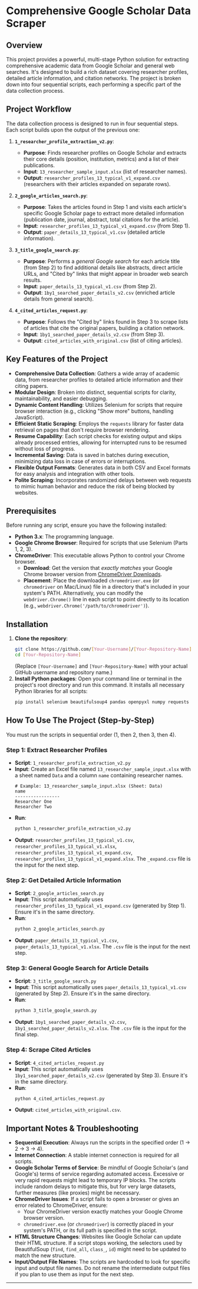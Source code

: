 # Comprehensive Google Scholar Data Scraper

## Overview

This project provides a powerful, multi-stage Python solution for extracting comprehensive academic data from Google Scholar and general web searches. It's designed to build a rich dataset covering researcher profiles, detailed article information, and citation networks. The project is broken down into four sequential scripts, each performing a specific part of the data collection process.

## Project Workflow

The data collection process is designed to run in four sequential steps. Each script builds upon the output of the previous one:

1.  **`1_researcher_profile_extraction_v2.py`**:
    *   **Purpose**: Finds researcher profiles on Google Scholar and extracts their core details (position, institution, metrics) and a list of their publications.
    *   **Input**: `13_researcher_sample_input.xlsx` (list of researcher names).
    *   **Output**: `researcher_profiles_13_typical_v1_expand.csv` (researchers with their articles expanded on separate rows).

2.  **`2_google_articles_search.py`**:
    *   **Purpose**: Takes the articles found in Step 1 and visits each article's specific Google Scholar page to extract more detailed information (publication date, journal, abstract, total citations for the article).
    *   **Input**: `researcher_profiles_13_typical_v1_expand.csv` (from Step 1).
    *   **Output**: `paper_details_13_typical_v1.csv` (detailed article information).

3.  **`3_title_google_search.py`**:
    *   **Purpose**: Performs a *general Google search* for each article title (from Step 2) to find additional details like abstracts, direct article URLs, and "Cited by" links that might appear in broader web search results.
    *   **Input**: `paper_details_13_typical_v1.csv` (from Step 2).
    *   **Output**: `1by1_searched_paper_details_v2.csv` (enriched article details from general search).

4.  **`4_cited_articles_request.py`**:
    *   **Purpose**: Follows the "Cited by" links found in Step 3 to scrape lists of articles that cite the original papers, building a citation network.
    *   **Input**: `1by1_searched_paper_details_v2.csv` (from Step 3).
    *   **Output**: `cited_articles_with_original.csv` (list of citing articles).

## Key Features of the Project

*   **Comprehensive Data Collection**: Gathers a wide array of academic data, from researcher profiles to detailed article information and their citing papers.
*   **Modular Design**: Broken into distinct, sequential scripts for clarity, maintainability, and easier debugging.
*   **Dynamic Content Handling**: Utilizes Selenium for scripts that require browser interaction (e.g., clicking "Show more" buttons, handling JavaScript).
*   **Efficient Static Scraping**: Employs the `requests` library for faster data retrieval on pages that don't require browser rendering.
*   **Resume Capability**: Each script checks for existing output and skips already processed entries, allowing for interrupted runs to be resumed without loss of progress.
*   **Incremental Saving**: Data is saved in batches during execution, minimizing data loss in case of errors or interruptions.
*   **Flexible Output Formats**: Generates data in both CSV and Excel formats for easy analysis and integration with other tools.
*   **Polite Scraping**: Incorporates randomized delays between web requests to mimic human behavior and reduce the risk of being blocked by websites.

## Prerequisites

Before running any script, ensure you have the following installed:

*   **Python 3.x**: The programming language.
*   **Google Chrome Browser**: Required for scripts that use Selenium (Parts 1, 2, 3).
*   **ChromeDriver**: This executable allows Python to control your Chrome browser.
    *   **Download**: Get the version that *exactly matches* your Google Chrome browser version from [ChromeDriver Downloads](https://chromedriver.chromium.org/downloads).
    *   **Placement**: Place the downloaded `chromedriver.exe` (or `chromedriver` on Mac/Linux) file in a directory that's included in your system's PATH. Alternatively, you can modify the `webdriver.Chrome()` line in each script to point directly to its location (e.g., `webdriver.Chrome('/path/to/chromedriver')`).

## Installation

1.  **Clone the repository**:
    ```bash
    git clone https://github.com/[Your-Username]/[Your-Repository-Name].git
    cd [Your-Repository-Name]
    ```
    (Replace `[Your-Username]` and `[Your-Repository-Name]` with your actual GitHub username and repository name.)
2.  **Install Python packages**: Open your command line or terminal in the project's root directory and run this command. It installs all necessary Python libraries for all scripts:
    ```bash
    pip install selenium beautifulsoup4 pandas openpyxl numpy requests
    ```

## How To Use The Project (Step-by-Step)

You must run the scripts in sequential order (1, then 2, then 3, then 4).

### Step 1: Extract Researcher Profiles

*   **Script**: `1_researcher_profile_extraction_v2.py`
*   **Input**: Create an Excel file named `13_researcher_sample_input.xlsx` with a sheet named `Data` and a column `name` containing researcher names.
    ```
    # Example: 13_researcher_sample_input.xlsx (Sheet: Data)
    name
    -----------------
    Researcher One
    Researcher Two
    ```
*   **Run**:
    ```bash
    python 1_researcher_profile_extraction_v2.py
    ```
*   **Output**: `researcher_profiles_13_typical_v1.csv`, `researcher_profiles_13_typical_v1.xlsx`, `researcher_profiles_13_typical_v1_expand.csv`, `researcher_profiles_13_typical_v1_expand.xlsx`. The `_expand.csv` file is the input for the next step.

### Step 2: Get Detailed Article Information

*   **Script**: `2_google_articles_search.py`
*   **Input**: This script automatically uses `researcher_profiles_13_typical_v1_expand.csv` (generated by Step 1). Ensure it's in the same directory.
*   **Run**:
    ```bash
    python 2_google_articles_search.py
    ```
*   **Output**: `paper_details_13_typical_v1.csv`, `paper_details_13_typical_v1.xlsx`. The `.csv` file is the input for the next step.

### Step 3: General Google Search for Article Details

*   **Script**: `3_title_google_search.py`
*   **Input**: This script automatically uses `paper_details_13_typical_v1.csv` (generated by Step 2). Ensure it's in the same directory.
*   **Run**:
    ```bash
    python 3_title_google_search.py
    ```
*   **Output**: `1by1_searched_paper_details_v2.csv`, `1by1_searched_paper_details_v2.xlsx`. The `.csv` file is the input for the final step.

### Step 4: Scrape Cited Articles

*   **Script**: `4_cited_articles_request.py`
*   **Input**: This script automatically uses `1by1_searched_paper_details_v2.csv` (generated by Step 3). Ensure it's in the same directory.
*   **Run**:
    ```bash
    python 4_cited_articles_request.py
    ```
*   **Output**: `cited_articles_with_original.csv`.

## Important Notes & Troubleshooting

*   **Sequential Execution**: Always run the scripts in the specified order (1 -> 2 -> 3 -> 4).
*   **Internet Connection**: A stable internet connection is required for all scripts.
*   **Google Scholar Terms of Service**: Be mindful of Google Scholar's (and Google's) terms of service regarding automated access. Excessive or very rapid requests might lead to temporary IP blocks. The scripts include random delays to mitigate this, but for very large datasets, further measures (like proxies) might be necessary.
*   **ChromeDriver Issues**: If a script fails to open a browser or gives an error related to ChromeDriver, ensure:
    *   Your ChromeDriver version exactly matches your Google Chrome browser version.
    *   `chromedriver.exe` (or `chromedriver`) is correctly placed in your system's PATH, or its full path is specified in the script.
*   **HTML Structure Changes**: Websites like Google Scholar can update their HTML structure. If a script stops working, the selectors used by BeautifulSoup (`find`, `find_all`, `class_`, `id`) might need to be updated to match the new structure.
*   **Input/Output File Names**: The scripts are hardcoded to look for specific input and output file names. Do not rename the intermediate output files if you plan to use them as input for the next step.



---
